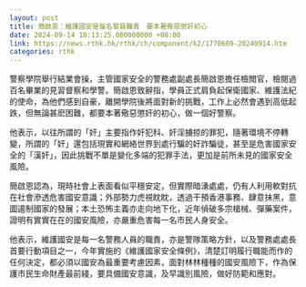 ```yaml
---
layout: post
title: 簡啟恩：維護國安是每名警員職責　要本著儆惡懲奸初心
date: 2024-09-14 10:13:25.000000000 +08:00
link: https://news.rthk.hk/rthk/ch/component/k2/1770609-20240914.htm
categories: rthk
---
```


警察學院舉行結業會操，主管國家安全的警務處副處長簡啟恩擔任檢閲官，檢閱過百名畢業的見習督察和學警。簡啟恩致辭指，學員正式肩負起保衛國家、維護法紀的使命，為他們感到自豪，離開學院後將面對新的挑戰，工作上必然會遇到高低起跌，但無論甚麽困難，都要本著儆惡懲奸的初心，做一個好警察。

他表示，以往所謂的「奸」主要指作奸犯科、奸淫擄掠的罪犯，隨著環境不停轉變，所謂的「奸」還包括現實和網絡世界到處行騙的奸詐騙徒，甚至是危害國家安全的「漢奸」，因此挑戰不單是變化多端的犯罪手法，更加是前所未見的國家安全風險。

簡啟恩認為，現時社會上表面看似平穩安定，但實際暗湧處處，仍有人利用軟對抗在社會滲透危害國安意識；外部勢力虎視眈眈，透過干預香港事務、肆意抹黑，意圖遏制國家的發展；本土恐怖主義亦走向地下化，近年偵破多宗槍械、彈藥案件，證明有實實在在的國安風險，亦嚴重危害每一名市民人身安全。

他表示，維護國安是每一名警務人員的職責，亦是警隊策略方針，以及警務處處長首要行動項目之一，今年實施的《維護國家安全條例》，清楚訂明履行職能而作的任何決定，都必須以國安為最重要考慮因素，面對林林種種的國安風險下，作為保護市民生命財產最前綫，要具備國安意識，及早識別風險，做好防範和應對。
